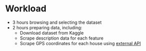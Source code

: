 # Workload

- 3 hours browsing and selecting the dataset
- 2 hours preparing data, including:
  - Download dataset from Kaggle 
  - Scrape description data for each feature
  - Scrape GPS coordinates for each house using [external API](https://www.latlong.net/convert-address-to-lat-long.html)